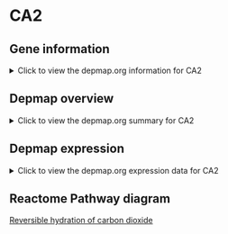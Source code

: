 <h1>CA2</h1>

<h2>Gene information</h2>
<details>
  <summary>Click to view the depmap.org information for CA2</summary>
  <iframe src="https://depmap.org/portal/gene/CA2?tab=about" style="border:none;width:100%;height:800px"></iframe>
</details>

<h2>Depmap overview</h2>
<details>
  <summary>Click to view the depmap.org summary for CA2</summary>
  <iframe src="https://depmap.org/portal/gene/CA2?tab=overview" style="border:none;width:100%;height:800px"></iframe>
</details>

<h2>Depmap expression</h2>
<details>
  <summary>Click to view the depmap.org expression data for CA2</summary>
  <iframe src="https://depmap.org/portal/gene/CA2?tab=characterization" style="border:none;width:100%;height:800px"></iframe>
</details>



<h2>Reactome Pathway diagram</h2>
<a href="https://reactome.org/PathwayBrowser/#/R-HSA-1475029">Reversible hydration of carbon dioxide</a>



